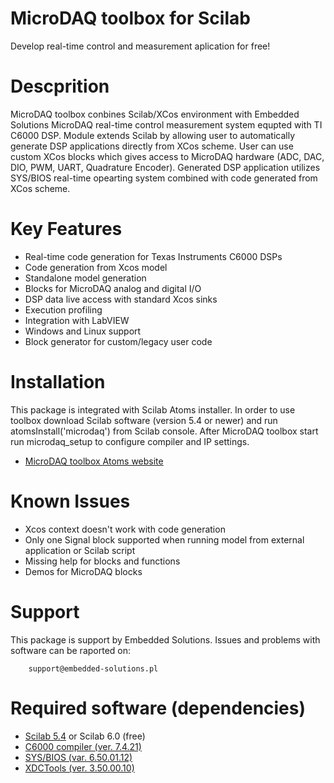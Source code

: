 MicroDAQ toolbox for Scilab
============
Develop real-time control and measurement aplication for free!

Descprition
============
MicroDAQ toolbox conbines Scilab/XCos environment with Embedded Solutions MicroDAQ real-time control measurement system equpted with TI C6000 DSP. Module extends Scilab by allowing user to automatically generate DSP applications directly from XCos scheme. User can use custom XCos blocks which gives access to MicroDAQ hardware (ADC, DAC, DIO, PWM, UART, Quadrature Encoder). Generated DSP application utilizes SYS/BIOS real-time opearting system combined with code generated from XCos scheme.

Key Features
============
* Real-time code generation for Texas Instruments C6000 DSPs 
* Code generation from Xcos model 
* Standalone model generation
* Blocks for MicroDAQ analog and digital I/O
* DSP data live access with standard Xcos sinks
* Execution profiling 
* Integration with LabVIEW 
* Windows and Linux support
* Block generator for custom/legacy user code 

Installation
============
This package is integrated with Scilab Atoms installer. In order to use toolbox download Scilab software (version 5.4 or newer) and run atomsInstall('microdaq') from Scilab console. After MicroDAQ toolbox start run microdaq_setup to configure compiler and IP settings.

* [MicroDAQ toolbox Atoms website](http://atoms.scilab.org/toolboxes/microdaq)

Known Issues
============

* Xcos context doesn't work with code generation
* Only one Signal block supported when running model from external application or Scilab script
* Missing help for blocks and functions
* Demos for MicroDAQ blocks

Support
=======

This package is support by Embedded Solutions. Issues and problems with software can be raported on: 

        support@embedded-solutions.pl

Required software (dependencies)
================================
* [Scilab 5.4](http://www.scilab.org) or Scilab 6.0 (free)
* [C6000 compiler (ver. 7.4.21)](http://software-dl.ti.com/codegen/non-esd/downloads/download.htm#C6000") 
* [SYS/BIOS (var. 6.50.01.12)](http://software-dl.ti.com/dsps/dsps_public_sw/sdo_sb/targetcontent/sysbios/) 
* [XDCTools (ver. 3.50.00.10)](http://software-dl.ti.com/dsps/dsps_public_sw/sdo_sb/targetcontent/rtsc/) 
